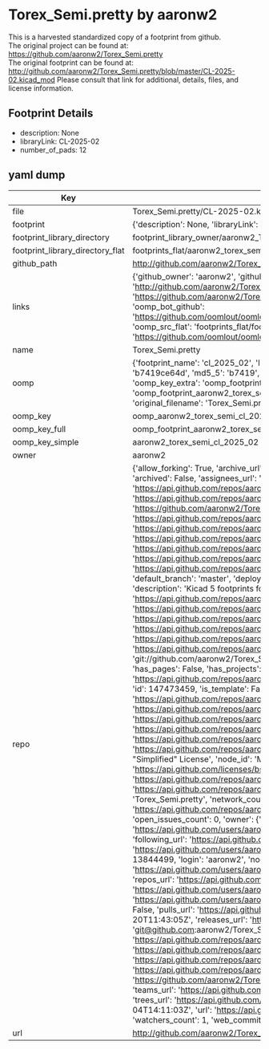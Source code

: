 # Torex_Semi.pretty by aaronw2  
This is a harvested standardized copy of a footprint from github.  
The original project can be found at:  
https://github.com/aaronw2/Torex_Semi.pretty  
The original footprint can be found at:
http://github.com/aaronw2/Torex_Semi.pretty/blob/master/CL-2025-02.kicad_mod
Please consult that link for additional, details, files, and license information.  
## Footprint Details
* description: None  
* libraryLink: CL-2025-02  
* number_of_pads: 12  
## yaml dump  
| Key | Value |  
| --- | --- |  
| file | Torex_Semi.pretty/CL-2025-02.kicad_mod |  
| footprint | {'description': None, 'libraryLink': 'CL-2025-02', 'number_of_pads': 12} |  
| footprint_library_directory | footprint_library_owner/aaronw2_Torex_Semi.pretty |  
| footprint_library_directory_flat | footprints_flat/aaronw2_torex_semi_cl_2025_02/working |  
| github_path | http://github.com/aaronw2/Torex_Semi.pretty/blob/master/CL-2025-02.kicad_mod |  
| links | {'github_owner': 'aaronw2', 'github_repo_name': 'Torex_Semi.pretty', 'github_src': 'http://github.com/aaronw2/Torex_Semi.pretty/blob/master/CL-2025-02.kicad_mod', 'github_src_repo': 'https://github.com/aaronw2/Torex_Semi.pretty', 'oomp_bot': 'footprints/aaronw2_torex_semi_cl_2025_02/working', 'oomp_bot_github': 'https://github.com/oomlout/oomlout_oomp_footprint_bot/tree/main/footprints/aaronw2_torex_semi_cl_2025_02/working', 'oomp_src_flat': 'footprints_flat/footprints_flat/aaronw2_torex_semi_cl_2025_02/working', 'oomp_src_flat_github': 'https://github.com/oomlout/oomlout_oomp_footprint_src/tree/main/footprints_flat/aaronw2_torex_semi_cl_2025_02/working'} |  
| name | Torex_Semi.pretty |  
| oomp | {'footprint_name': 'cl_2025_02', 'library_name': 'torex_semi', 'md5': 'b7419ce64d4829fedb21605cb5e62749', 'md5_10': 'b7419ce64d', 'md5_5': 'b7419', 'md5_6': 'b7419c', 'oomp_key': 'oomp_aaronw2_torex_semi_cl_2025_02', 'oomp_key_extra': 'oomp_footprint_aaronw2_torex_semi_cl_2025_02', 'oomp_key_full': 'oomp_footprint_aaronw2_torex_semi_cl_2025_02_b7419c', 'oomp_key_simple': 'aaronw2_torex_semi_cl_2025_02', 'original_filename': 'Torex_Semi.pretty/CL-2025-02.kicad_mod', 'owner_name': 'aaronw2'} |  
| oomp_key | oomp_aaronw2_torex_semi_cl_2025_02 |  
| oomp_key_full | oomp_footprint_aaronw2_torex_semi_cl_2025_02 |  
| oomp_key_simple | aaronw2_torex_semi_cl_2025_02 |  
| owner | aaronw2 |  
| repo | {'allow_forking': True, 'archive_url': 'https://api.github.com/repos/aaronw2/Torex_Semi.pretty/{archive_format}{/ref}', 'archived': False, 'assignees_url': 'https://api.github.com/repos/aaronw2/Torex_Semi.pretty/assignees{/user}', 'blobs_url': 'https://api.github.com/repos/aaronw2/Torex_Semi.pretty/git/blobs{/sha}', 'branches_url': 'https://api.github.com/repos/aaronw2/Torex_Semi.pretty/branches{/branch}', 'clone_url': 'https://github.com/aaronw2/Torex_Semi.pretty.git', 'collaborators_url': 'https://api.github.com/repos/aaronw2/Torex_Semi.pretty/collaborators{/collaborator}', 'comments_url': 'https://api.github.com/repos/aaronw2/Torex_Semi.pretty/comments{/number}', 'commits_url': 'https://api.github.com/repos/aaronw2/Torex_Semi.pretty/commits{/sha}', 'compare_url': 'https://api.github.com/repos/aaronw2/Torex_Semi.pretty/compare/{base}...{head}', 'contents_url': 'https://api.github.com/repos/aaronw2/Torex_Semi.pretty/contents/{+path}', 'contributors_url': 'https://api.github.com/repos/aaronw2/Torex_Semi.pretty/contributors', 'created_at': '2018-09-05T06:53:51Z', 'default_branch': 'master', 'deployments_url': 'https://api.github.com/repos/aaronw2/Torex_Semi.pretty/deployments', 'description': 'Kicad 5 footprints for Torex Semiconductor', 'disabled': False, 'downloads_url': 'https://api.github.com/repos/aaronw2/Torex_Semi.pretty/downloads', 'events_url': 'https://api.github.com/repos/aaronw2/Torex_Semi.pretty/events', 'fork': False, 'forks': 0, 'forks_count': 0, 'forks_url': 'https://api.github.com/repos/aaronw2/Torex_Semi.pretty/forks', 'full_name': 'aaronw2/Torex_Semi.pretty', 'git_commits_url': 'https://api.github.com/repos/aaronw2/Torex_Semi.pretty/git/commits{/sha}', 'git_refs_url': 'https://api.github.com/repos/aaronw2/Torex_Semi.pretty/git/refs{/sha}', 'git_tags_url': 'https://api.github.com/repos/aaronw2/Torex_Semi.pretty/git/tags{/sha}', 'git_url': 'git://github.com/aaronw2/Torex_Semi.pretty.git', 'has_discussions': False, 'has_downloads': True, 'has_issues': True, 'has_pages': False, 'has_projects': True, 'has_wiki': True, 'homepage': None, 'hooks_url': 'https://api.github.com/repos/aaronw2/Torex_Semi.pretty/hooks', 'html_url': 'https://github.com/aaronw2/Torex_Semi.pretty', 'id': 147473459, 'is_template': False, 'issue_comment_url': 'https://api.github.com/repos/aaronw2/Torex_Semi.pretty/issues/comments{/number}', 'issue_events_url': 'https://api.github.com/repos/aaronw2/Torex_Semi.pretty/issues/events{/number}', 'issues_url': 'https://api.github.com/repos/aaronw2/Torex_Semi.pretty/issues{/number}', 'keys_url': 'https://api.github.com/repos/aaronw2/Torex_Semi.pretty/keys{/key_id}', 'labels_url': 'https://api.github.com/repos/aaronw2/Torex_Semi.pretty/labels{/name}', 'language': None, 'languages_url': 'https://api.github.com/repos/aaronw2/Torex_Semi.pretty/languages', 'license': {'key': 'bsd-2-clause', 'name': 'BSD 2-Clause "Simplified" License', 'node_id': 'MDc6TGljZW5zZTQ=', 'spdx_id': 'BSD-2-Clause', 'url': 'https://api.github.com/licenses/bsd-2-clause'}, 'merges_url': 'https://api.github.com/repos/aaronw2/Torex_Semi.pretty/merges', 'milestones_url': 'https://api.github.com/repos/aaronw2/Torex_Semi.pretty/milestones{/number}', 'mirror_url': None, 'name': 'Torex_Semi.pretty', 'network_count': 0, 'node_id': 'MDEwOlJlcG9zaXRvcnkxNDc0NzM0NTk=', 'notifications_url': 'https://api.github.com/repos/aaronw2/Torex_Semi.pretty/notifications{?since,all,participating}', 'open_issues': 0, 'open_issues_count': 0, 'owner': {'avatar_url': 'https://avatars.githubusercontent.com/u/13844499?v=4', 'events_url': 'https://api.github.com/users/aaronw2/events{/privacy}', 'followers_url': 'https://api.github.com/users/aaronw2/followers', 'following_url': 'https://api.github.com/users/aaronw2/following{/other_user}', 'gists_url': 'https://api.github.com/users/aaronw2/gists{/gist_id}', 'gravatar_id': '', 'html_url': 'https://github.com/aaronw2', 'id': 13844499, 'login': 'aaronw2', 'node_id': 'MDQ6VXNlcjEzODQ0NDk5', 'organizations_url': 'https://api.github.com/users/aaronw2/orgs', 'received_events_url': 'https://api.github.com/users/aaronw2/received_events', 'repos_url': 'https://api.github.com/users/aaronw2/repos', 'site_admin': False, 'starred_url': 'https://api.github.com/users/aaronw2/starred{/owner}{/repo}', 'subscriptions_url': 'https://api.github.com/users/aaronw2/subscriptions', 'type': 'User', 'url': 'https://api.github.com/users/aaronw2'}, 'private': False, 'pulls_url': 'https://api.github.com/repos/aaronw2/Torex_Semi.pretty/pulls{/number}', 'pushed_at': '2018-09-20T11:43:05Z', 'releases_url': 'https://api.github.com/repos/aaronw2/Torex_Semi.pretty/releases{/id}', 'size': 6, 'ssh_url': 'git@github.com:aaronw2/Torex_Semi.pretty.git', 'stargazers_count': 1, 'stargazers_url': 'https://api.github.com/repos/aaronw2/Torex_Semi.pretty/stargazers', 'statuses_url': 'https://api.github.com/repos/aaronw2/Torex_Semi.pretty/statuses/{sha}', 'subscribers_count': 2, 'subscribers_url': 'https://api.github.com/repos/aaronw2/Torex_Semi.pretty/subscribers', 'subscription_url': 'https://api.github.com/repos/aaronw2/Torex_Semi.pretty/subscription', 'svn_url': 'https://github.com/aaronw2/Torex_Semi.pretty', 'tags_url': 'https://api.github.com/repos/aaronw2/Torex_Semi.pretty/tags', 'teams_url': 'https://api.github.com/repos/aaronw2/Torex_Semi.pretty/teams', 'temp_clone_token': None, 'topics': [], 'trees_url': 'https://api.github.com/repos/aaronw2/Torex_Semi.pretty/git/trees{/sha}', 'updated_at': '2019-12-04T14:11:03Z', 'url': 'https://api.github.com/repos/aaronw2/Torex_Semi.pretty', 'visibility': 'public', 'watchers': 1, 'watchers_count': 1, 'web_commit_signoff_required': False} |  
| url | http://github.com/aaronw2/Torex_Semi.pretty |  

